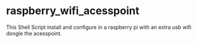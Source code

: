 # raspberry_wifi_acesspoint

This Shell Script install and configure in a raspberry pi with an extra usb wifi dongle the acesspoint.

